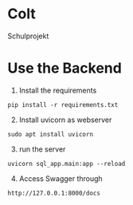 # Colt
Schulprojekt


# Use the Backend

1. Install the requirements

```
pip install -r requirements.txt
```

2. Install uvicorn as webserver

```
sudo apt install uvicorn
```

3. run the server 
```
uvicorn sql_app.main:app --reload
```

4. Access Swagger through
```
http://127.0.0.1:8000/docs
```
